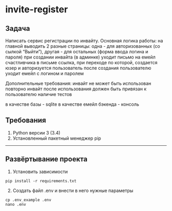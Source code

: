 # invite-register


## Задача

Написать сервис регистрации по инвайту.
Основная логика работы:
на главной выводить 2 разные страницы: одна - для авторизованных (со сылкой “Выйти”), 
другая - для остальных (форма ввода логина и пароля)
при создании инвайта (в админке) уходит письмо на емейл счастливчика
в письме ссылка, при переходе по которой, создается юзер и авторизуется пользователь
после создания пользователю уходит емейл с логином и паролем

Дополнительные требования:
инвайт не может быть использован повторно
инвайт после использования должен быть привязан к пользователю
наличие тестов

в качестве базы - sqlite
в качестве емейл бэкенда - консоль


## Требования
1. Python версии 3 (3.4)
2. Установленный пакетный менеджер pip
---

## Развёртывание проекта

1. Установить зависимости
```
pip install -r requirements.txt
```

2. Создать файл .env и внести в него нужные параметры
```
cp .env_example .env
nano .env
```





